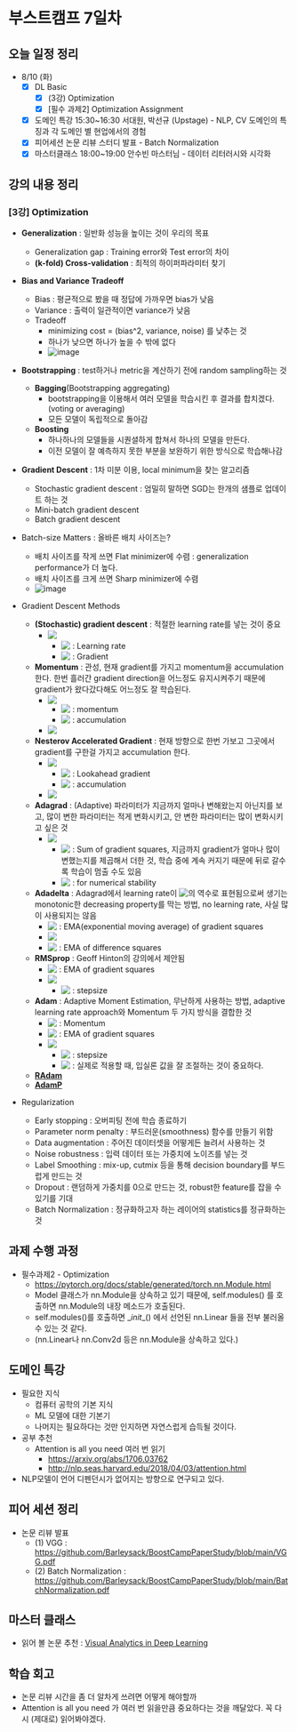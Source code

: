 # 부스트캠프 7일차

## 오늘 일정 정리

* 8/10 (화)
  - [x] DL Basic
    - [x] (3강) Optimization
    - [x] [필수 과제2] Optimization Assignment
  - [x] 도메인 특강 15:30~16:30 서대원, 박선규 (Upstage) - NLP, CV 도메인의 특징과 각 도메인 별 현업에서의 경험
  - [x] 피어세션 논문 리뷰 스터디 발표 - Batch Normalization
  - [x] 마스터클래스 18:00~19:00 안수빈 마스터님 - 데이터 리터러시와 시각화

## 강의 내용 정리

### [3강] Optimization

* **Generalization** : 일반화 성능을 높이는 것이 우리의 목표
  * Generalization gap : Training error와 Test error의 차이
  * **(k-fold) Cross-validation** : 최적의 하이퍼파라미터 찾기

* **Bias and Variance Tradeoff**
  * Bias : 평균적으로 봤을 때 정답에 가까우면 bias가 낮음
  * Variance : 출력이 일관적이면 variance가 낮음
  * Tradeoff
    * minimizing cost = (bias^2, variance, noise) 를 낮추는 것
    * 하나가 낮으면 하나가 높을 수 밖에 없다
    * ![image](https://user-images.githubusercontent.com/35680202/128812048-311e7b47-9543-4c0c-b5ce-1b7e2ba9e725.png)

* **Bootstrapping** : test하거나 metric을 계산하기 전에 random sampling하는 것
  * **Bagging**(Bootstrapping aggregating)
    * bootstrapping을 이용해서 여러 모델을 학습시킨 후 결과를 합치겠다.(voting or averaging)
    * 모든 모델이 독립적으로 돌아감
  * **Boosting**
    * 하나하나의 모델들을 시퀀셜하게 합쳐서 하나의 모델을 만든다.
    * 이전 모델이 잘 예측하지 못한 부분을 보완하기 위한 방식으로 학습해나감

* **Gradient Descent** : 1차 미분 이용, local minimum을 찾는 알고리즘
  * Stochastic gradient descent : 엄밀히 말하면 SGD는 한개의 샘플로 업데이트 하는 것
  * Mini-batch gradient descent
  * Batch gradient descent

* Batch-size Matters : 올바른 배치 사이즈는?
  * 배치 사이즈를 작게 쓰면 Flat minimizer에 수렴 : generalization performance가 더 높다.
  * 배치 사이즈를 크게 쓰면 Sharp minimizer에 수렴
  * ![image](https://user-images.githubusercontent.com/35680202/128814469-2ec789a8-e130-4c2b-8cfa-744e1e990685.png)

* Gradient Descent Methods
  * **(Stochastic) gradient descent** : 적절한 learning rate를 넣는 것이 중요
    * <!-- $W_{t+1} \leftarrow W_t - \eta g_t$ --> <img style="transform: translateY(0.1em); background: white;" src="https://render.githubusercontent.com/render/math?math=W_%7Bt%2B1%7D%20%5Cleftarrow%20W_t%20-%20%5Ceta%20g_t">​
      * <!-- $\eta$ --> <img style="transform: translateY(0.1em); background: white;" src="https://render.githubusercontent.com/render/math?math=%5Ceta"> : Learning rate
      * <!-- $g_t$ --> <img style="transform: translateY(0.1em); background: white;" src="https://render.githubusercontent.com/render/math?math=g_t"> : Gradient
  * **Momentum** : 관성, 현재 gradient를 가지고 momentum을 accumulation 한다. 한번 흘러간 gradient direction을 어느정도 유지시켜주기 때문에 gradient가 왔다갔다해도 어느정도 잘 학습된다.
    * <!-- $a_{t+1} \leftarrow \beta a_t + g_t$ --> <img style="transform: translateY(0.1em); background: white;" src="https://render.githubusercontent.com/render/math?math=a_%7Bt%2B1%7D%20%5Cleftarrow%20%5Cbeta%20a_t%20%2B%20g_t">
      * <!-- $\beta$ --> <img style="transform: translateY(0.1em); background: white;" src="https://render.githubusercontent.com/render/math?math=%5Cbeta"> : momentum
      * <!-- $a_{t+1}$ --> <img style="transform: translateY(0.1em); background: white;" src="https://render.githubusercontent.com/render/math?math=a_%7Bt%2B1%7D"> : accumulation
    * <!-- $W_{t+1} \leftarrow W_t - \eta a_{t+1}$ --> <img style="transform: translateY(0.1em); background: white;" src="https://render.githubusercontent.com/render/math?math=W_%7Bt%2B1%7D%20%5Cleftarrow%20W_t%20-%20%5Ceta%20a_%7Bt%2B1%7D">
  * **Nesterov Accelerated Gradient** : 현재 방향으로 한번 가보고 그곳에서 gradient를 구한걸 가지고 accumulation 한다. 
    * <!-- $a_{t+1} \leftarrow \beta a_t + \nabla L(W_t - \eta \beta a_t)$ --> <img style="transform: translateY(0.1em); background: white;" src="https://render.githubusercontent.com/render/math?math=a_%7Bt%2B1%7D%20%5Cleftarrow%20%5Cbeta%20a_t%20%2B%20%5Cnabla%20L(W_t%20-%20%5Ceta%20%5Cbeta%20a_t)">​
      * <!-- $\nabla L(W_t - \eta \beta a_t)$ --> <img style="transform: translateY(0.1em); background: white;" src="https://render.githubusercontent.com/render/math?math=%5Cnabla%20L(W_t%20-%20%5Ceta%20%5Cbeta%20a_t)"> : Lookahead gradient
      * <!-- $a_{t+1}$ --> <img style="transform: translateY(0.1em); background: white;" src="https://render.githubusercontent.com/render/math?math=a_%7Bt%2B1%7D"> : accumulation
    * <!-- $W_{t+1} \leftarrow W_t - \eta a_{t+1}$ --> <img style="transform: translateY(0.1em); background: white;" src="https://render.githubusercontent.com/render/math?math=W_%7Bt%2B1%7D%20%5Cleftarrow%20W_t%20-%20%5Ceta%20a_%7Bt%2B1%7D">
  * **Adagrad** : (Adaptive) 파라미터가 지금까지 얼마나 변해왔는지 아닌지를 보고, 많이 변한 파라미터는 적게 변화시키고, 안 변한 파라미터는 많이 변화시키고 싶은 것
    * <!-- $W_{t+1} = W_t - \frac{\eta}{\sqrt{G_t + \epsilon}} g_t$ --> <img style="transform: translateY(0.1em); background: white;" src="https://render.githubusercontent.com/render/math?math=W_%7Bt%2B1%7D%20%3D%20W_t%20-%20%5Cfrac%7B%5Ceta%7D%7B%5Csqrt%7BG_t%20%2B%20%5Cepsilon%7D%7D%20g_t">​​
      * <!-- $G_t$ --> <img style="transform: translateY(0.1em); background: white;" src="https://render.githubusercontent.com/render/math?math=G_t"> : Sum of gradient squares, 지금까지 gradient가 얼마나 많이 변했는지를 제곱해서 더한 것, 학습 중에 계속 커지기 때문에 뒤로 갈수록 학습이 멈출 수도 있음
      * <!-- $\epsilon$ --> <img style="transform: translateY(0.1em); background: white;" src="https://render.githubusercontent.com/render/math?math=%5Cepsilon"> : for numerical stability
  * **Adadelta** : Adagrad에서 learning rate이 <!-- $G_t$ --> <img style="transform: translateY(0.1em); background: white;" src="https://render.githubusercontent.com/render/math?math=G_t">​ 의 역수로 표현됨으로써 생기는 monotonic한 decreasing property를 막는 방법, no learning rate, 사실 많이 사용되지는 않음
    * <!-- $G_t = \gamma G_{t-1} + (1 - \gamma) g_t^2$ --> <img style="transform: translateY(0.1em); background: white;" src="https://render.githubusercontent.com/render/math?math=G_t%20%3D%20%5Cgamma%20G_%7Bt-1%7D%20%2B%20(1%20-%20%5Cgamma)%20g_t%5E2">​ : EMA(exponential moving average) of gradient squares
    * <!-- $W_{t+1} = W_t - \frac{\sqrt{H_{t-1} + \epsilon}}{\sqrt{G_t + \epsilon}} g_t$ --> <img style="transform: translateY(0.1em); background: white;" src="https://render.githubusercontent.com/render/math?math=W_%7Bt%2B1%7D%20%3D%20W_t%20-%20%5Cfrac%7B%5Csqrt%7BH_%7Bt-1%7D%20%2B%20%5Cepsilon%7D%7D%7B%5Csqrt%7BG_t%20%2B%20%5Cepsilon%7D%7D%20g_t">
    * <!-- $H_t = \gamma H_{t-1} + (1 - \gamma) (\Delta W_t)^2$ --> <img style="transform: translateY(0.1em); background: white;" src="https://render.githubusercontent.com/render/math?math=H_t%20%3D%20%5Cgamma%20H_%7Bt-1%7D%20%2B%20(1%20-%20%5Cgamma)%20(%5CDelta%20W_t)%5E2">​​ : EMA of difference squares
  * **RMSprop** : Geoff Hinton의 강의에서 제안됨
    * <!-- $G_t = \gamma G_{t-1} + (1-\gamma) g_t^2$ --> <img style="transform: translateY(0.1em); background: white;" src="https://render.githubusercontent.com/render/math?math=G_t%20%3D%20%5Cgamma%20G_%7Bt-1%7D%20%2B%20(1-%5Cgamma)%20g_t%5E2">​ : EMA of gradient squares
    * <!-- $W_{t+1} = W_t - \frac{\eta}{\sqrt{G_t + \epsilon}} g_t$ --> <img style="transform: translateY(0.1em); background: white;" src="https://render.githubusercontent.com/render/math?math=W_%7Bt%2B1%7D%20%3D%20W_t%20-%20%5Cfrac%7B%5Ceta%7D%7B%5Csqrt%7BG_t%20%2B%20%5Cepsilon%7D%7D%20g_t">​
      * <!-- $\eta$ --> <img style="transform: translateY(0.1em); background: white;" src="https://render.githubusercontent.com/render/math?math=%5Ceta"> : stepsize
  * **Adam** : Adaptive Moment Estimation, 무난하게 사용하는 방법, adaptive learning rate approach와 Momentum 두 가지 방식을 결합한 것
    * <!-- $m_t = \beta_1 m_{t-1} + (1-\beta_1)g_t$ --> <img style="transform: translateY(0.1em); background: white;" src="https://render.githubusercontent.com/render/math?math=m_t%20%3D%20%5Cbeta_1%20m_%7Bt-1%7D%20%2B%20(1-%5Cbeta_1)g_t">​ : Momentum
    * <!-- $v_t = \beta_2 v_{t-1} + (1 - \beta_2) g_t^2$ --> <img style="transform: translateY(0.1em); background: white;" src="https://render.githubusercontent.com/render/math?math=v_t%20%3D%20%5Cbeta_2%20v_%7Bt-1%7D%20%2B%20(1%20-%20%5Cbeta_2)%20g_t%5E2"> : EMA of gradient squares
    * <!-- $W_{t+1} = W_t - \frac{\eta}{\sqrt{v_t + \epsilon}} \frac{\sqrt{1 - \beta_2^t}}{1 - \beta_1^t} m_t$ --> <img style="transform: translateY(0.1em); background: white;" src="https://render.githubusercontent.com/render/math?math=W_%7Bt%2B1%7D%20%3D%20W_t%20-%20%5Cfrac%7B%5Ceta%7D%7B%5Csqrt%7Bv_t%20%2B%20%5Cepsilon%7D%7D%20%5Cfrac%7B%5Csqrt%7B1%20-%20%5Cbeta_2%5Et%7D%7D%7B1%20-%20%5Cbeta_1%5Et%7D%20m_t">​
      * <!-- $\eta$ --> <img style="transform: translateY(0.1em); background: white;" src="https://render.githubusercontent.com/render/math?math=%5Ceta"> : stepsize
      * <!-- $\epsilon$ --> <img style="transform: translateY(0.1em); background: white;" src="https://render.githubusercontent.com/render/math?math=%5Cepsilon"> : 실제로 적용할 때, 입실론 값을 잘 조절하는 것이 중요하다.
  * [**RAdam**](https://github.com/LiyuanLucasLiu/RAdam)
  * [**AdamP**](https://github.com/clovaai/AdamP)

* Regularization
  * Early stopping : 오버피팅 전에 학습 종료하기
  * Parameter norm penalty : 부드러운(smoothness) 함수를 만들기 위함
  * Data augmentation : 주어진 데이터셋을 어떻게든 늘려서 사용하는 것
  * Noise robustness : 입력 데이터 또는 가중치에 노이즈를 넣는 것
  * Label Smoothing : mix-up, cutmix 등을 통해 decision boundary를 부드럽게 만드는 것
  * Dropout : 랜덤하게 가중치를 0으로 만드는 것, robust한 feature를 잡을 수 있기를 기대
  * Batch Normalization : 정규화하고자 하는 레이어의 statistics를 정규화하는 것

## 과제 수행 과정

* 필수과제2 - Optimization
  * https://pytorch.org/docs/stable/generated/torch.nn.Module.html
  * Model 클래스가 nn.Module을 상속하고 있기 때문에,  self.modules() 를 호출하면 nn.Module의 내장 메소드가 호출된다.
  * self.modules()를 호출하면 \__init__() 에서 선언된 nn.Linear 들을 전부 불러올 수 있는 것 같다.
  * (nn.Linear나 nn.Conv2d 등은 nn.Module을 상속하고 있다.)

## 도메인 특강

* 필요한 지식
  * 컴퓨터 공학의 기본 지식
  * ML 모델에 대한 기본기
  * 나머지는 필요하다는 것만 인지하면 자연스럽게 습득될 것이다.
* 공부 추천
  * Attention is all you need 여러 번 읽기
    * https://arxiv.org/abs/1706.03762
    * http://nlp.seas.harvard.edu/2018/04/03/attention.html
* NLP모델이 언어 디펜던시가 없어지는 방향으로 연구되고 있다.

## 피어 세션 정리

* 논문 리뷰 발표
  * (1) VGG : https://github.com/Barleysack/BoostCampPaperStudy/blob/main/VGG.pdf
  * (2) Batch Normalization : https://github.com/Barleysack/BoostCampPaperStudy/blob/main/BatchNormalization.pdf

## 마스터 클래스

* 읽어 볼 논문 추천 : [Visual Analytics in Deep Learning](https://fredhohman.com/visual-analytics-in-deep-learning/)

## 학습 회고

* 논문 리뷰 시간을 좀 더 알차게 쓰려면 어떻게 해야할까
* Attention is all you need 가 여러 번 읽을만큼 중요하다는 것을 깨달았다. 꼭 다시 (제대로) 읽어봐야겠다.
